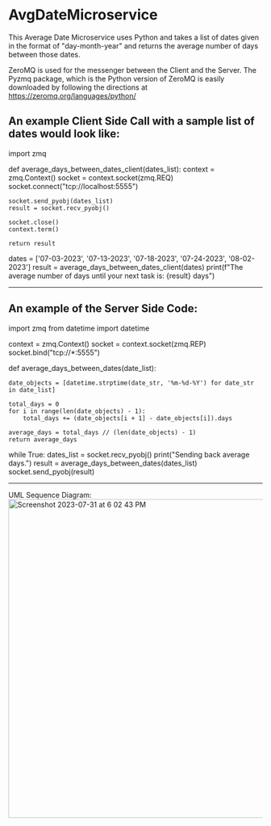 # AvgDateMicroservice

This Average Date Microservice uses Python and takes a list of dates given in the format of "day-month-year"
and returns the average number of days between those dates. 

ZeroMQ is used for the messenger between the Client and the Server. The Pyzmq package, which is the Python version
of ZeroMQ is easily downloaded by following the directions at https://zeromq.org/languages/python/

An example Client Side Call with a sample list of dates would look like:
------------------------------
import zmq

def average_days_between_dates_client(dates_list):
    context = zmq.Context()
    socket = context.socket(zmq.REQ)
    socket.connect("tcp://localhost:5555")

    socket.send_pyobj(dates_list)
    result = socket.recv_pyobj()
    
    socket.close()
    context.term()
    
    return result

dates = ['07-03-2023', '07-13-2023', '07-18-2023', '07-24-2023', '08-02-2023']
result = average_days_between_dates_client(dates)
print(f"The average number of days until your next task is: {result} days")

---------------------------------

An example of the Server Side Code:
----------------------------------

import zmq
from datetime import datetime

context = zmq.Context()
socket = context.socket(zmq.REP)
socket.bind("tcp://*:5555")

def average_days_between_dates(date_list):

    date_objects = [datetime.strptime(date_str, '%m-%d-%Y') for date_str in date_list]

    total_days = 0
    for i in range(len(date_objects) - 1):
        total_days += (date_objects[i + 1] - date_objects[i]).days

    average_days = total_days // (len(date_objects) - 1)
    return average_days
    

while True:
    dates_list = socket.recv_pyobj()
    print("Sending back average days.")
    result = average_days_between_dates(dates_list)
    socket.send_pyobj(result)

-------------------------------------------

UML Sequence Diagram:
<img width="631" alt="Screenshot 2023-07-31 at 6 02 43 PM" src="https://github.com/Ben-Romaine/AvgDateMicroservice/assets/107928674/c1eac705-2e5e-42c3-8650-2ea80180d35c">

